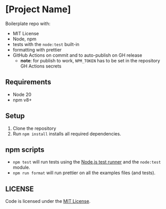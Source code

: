 # [Project Name]

Boilerplate repo with:

- MIT License
- Node, npm
- tests with the `node:test` built-in
- formatting with prettier
- GitHub Actions on commit and to auto-publish on GH release
  - **note**: for publish to work, `NPM_TOKEN` has to be set in the repository GH Actions secrets

## Requirements

- Node 20
- npm v8+

## Setup

1. Clone the repository
2. Run `npm install` installs all required dependencies.

## npm scripts

- `npm test` will run tests using the [Node.js test runner](https://nodejs.org/api/test.html#running-tests-from-the-command-line) and the `node:test` module.
- `npm run format` will run prettier on all the examples files (and tests).

## LICENSE

Code is licensed under the [MIT License](./LICENSE).
